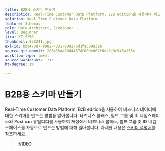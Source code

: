 ```yaml
---
title: B2B용 스키마 만들기
description: Real-Time Customer Data Platform, B2B edition을 사용하여 비즈니스 데이터에 대한 스키마를 만드는 방법을 알아봅니다.
solution: Real-Time Customer Data Platform
feature: Schemas
role: Data Architect, Developer
level: Beginner
jira: KT-9258
thumbnail: 338241.jpg
exl-id: bbb47887-f982-4831-8002-6d1fa539a39b
source-git-commit: 286c85aa88d44574f00ded67f0de8e0c945a153e
workflow-type: tm+mt
source-wordcount: '71'
ht-degree: 1%

---
```


# B2B용 스키마 만들기

Real-Time Customer Data Platform, B2B edition을 사용하여 비즈니스 데이터에 대한 스키마를 만드는 방법을 알아봅니다. 비즈니스 클래스, 필드 그룹 및 ID 네임스페이스와 Postman 유틸리티를 사용하여 계정에서 비즈니스 클래스, 필드 그룹 및 ID 네임스페이스를 자동으로 만드는 방법에 대해 알아봅니다. 자세한 내용은 [스키마 설명서](https://experienceleague.adobe.com/docs/experience-platform/xdm/home.html?lang=ko-KR)를 참조하세요.

>[!VIDEO](https://video.tv.adobe.com/v/338241?learn=on&enablevpops)
